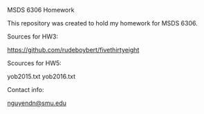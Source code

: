 MSDS 6306 Homework

This repository was created to hold my homework for MSDS 6306.

Sources for HW3:

https://github.com/rudeboybert/fivethirtyeight

Scources for HW5:

yob2015.txt
yob2016.txt

Contact info:

nguyendn@smu.edu